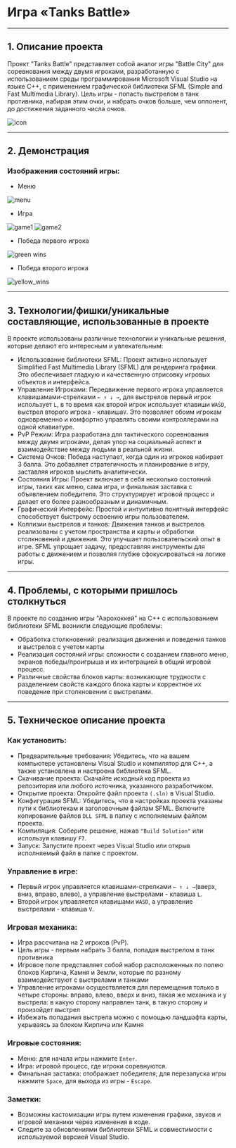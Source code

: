 # **Игра «Tanks Battle»‎‎**
_____
## 1. Описание проекта
Проект "Tanks Battle" представляет собой аналог игры "Battle City" для соревнования между двумя игроками, разработанную с использованием среды программирования Microsoft Visual Studio на языке C++, с применением графической библиотеки SFML (Simple and Fast Multimedia Library). Цель игры - попасть выстрелом в танк противника, набирая этим очки, и набрать очков больше, чем оппонент, до достижения заданного числа очков.

![icon](https://github.com/linagrach/Tanks-Battle/blob/master/image%20130.png, "Tanks Battle!")

_____
## 2. Демонстрация
### Изображения состояний игры:
+ Меню

![menu](https://github.com/linagrach/Tanks-Battle/blob/master/image%20130.png, "Menu")

+ Игра

![game1](https://github.com/linagrach/Tanks-Battle/blob/master/image%2062.png, "Gameplay")
![game2](https://github.com/linagrach/Tanks-Battle/blob/master/image%2067.png, "Gameplay")

+ Победа первого игрока

![green wins](https://github.com/linagrach/Tanks-Battle/blob/master/image%2065.png, "Green Wins!")

+ Победа второго игрока

![yellow_wins](https://raw.githubusercontent.com/linagrach/Tanks-Battle/master/image%2064.jpg, "Yellow wins!")

_____
## 3. Технологии/фишки/уникальные составляющие, использованные в проекте

В проекте использованы различные технологии и уникальные решения, которые делают его интересным и увлекательным:
+ Использование библиотеки SFML: Проект активно использует Simplified Fast Multimedia Library (SFML) для рендеринга графики. Это обеспечивает гладкую и качественную отрисовку игровых объектов и интерфейса.
+ Управление Игроками: Передвижение первого игрока управляется клавишамами-стрелками ``` ← ↑ ↓ → ```, для выстрелов первый игрок использует ``` L ```, в то время как второй игрок использует клавиши ``` WASD ```, выстрел второго игрока - клавиша``` V ```. Это позволяет обоим игрокам одновременно и комфортно управлять своими контроллерами на одной клавиатуре.
+ PvP Режим: Игра разработана для тактического соревнования между двумя игроками, делая упор на социальный аспект и взаимодействие между людьми в реальной жизни.
+ Система Очков: Победа наступает, когда один из игроков набирает 3 балла. Это добавляет стратегичность и планирование в игру, заставляя игроков мыслить аналитически.
+ Состояния Игры: Проект включает в себя несколько состояний игры, таких как меню, сама игра, и финальная заставка с объявлением победителя. Это структурирует игровой процесс и делает его более разнообразным и динамичным.
+ Графический Интерфейс: Простой и интуитивно понятный интерфейс способствует быстрому освоению игры пользователем.
+ Коллизии выстрелов и танков: Движения танков и выстрелов реализованы с учетом пространства и карты и обработки столкновений и движения. Это улучшает пользовательский опыт в игре. SFML упрощает задачу, предоставляя инструменты для работы с движением и позволяя глубже сфокусироваться на логике игры.
______
## 4. Проблемы, с которыми пришлось столкнуться

В проекте по созданию игры "Аэрохоккей" на C++ с использованием библиотеки SFML возникли следующие проблемы:
+ Обработка столкновений: реализация движения и поведения танков и выстрелов с учетом карты
+ Реализация состояний игры: сложности с созданием главного меню, экранов победы/проигрыша и их интеграцией в общий игровой процесс.
+ Различные свойства блоков карты: возникающие трудности с разделением свойств каждого блока карты и корректное их поведение при столкновении с выстрелами. 

____
## 5. Техническое описание проекта

### Как установить:
+ Предварительные требования: Убедитесь, что на вашем компьютере установлены Visual Studio и компилятор для C++, а также установлена и настроена библиотека SFML.
+ Скачивание проекта: Скачайте исходный код проекта из репозитория или любого источника, указанного разработчиком.
+ Открытие проекта: Откройте файл проекта ```(.sln)``` в Visual Studio.
+ Конфигурация SFML: Убедитесь, что в настройках проекта указаны пути к библиотекам и заголовочным файлам SFML. Включите копирование файлов ````DLL SFML```` в папку с исполняемым файлом проекта.
+ Компиляция: Соберите решение, нажав ```"Build Solution"``` или используя клавишу ```F7```.
+ Запуск: Запустите проект через Visual Studio или открыв исполняемый файл в папке с проектом.

### Управление в игре:
+ Первый игрок управляется клавишами-стрелками ``` ← ↑ ↓ → ```(вверх, вниз, вправо, влево), а управление выстрелами - клавиша ``` L ```.
+ Второй игрок управляется клавишами  ``` WASD ```, а управление выстрелами - клавиша ``` V ```.

### Игровая механика:
- Игра рассчитана на 2 игроков (PvP).
- Цель игры - первым набрать 3 балла, попадая выстрелом в танк противника
- Игровое поле представляет собой набор расположенных по полею блоков Кирпича, Камня и Земли, которые по разному взаимодействуют с выстрелами и танками  
- Управление игроками осуществляется для перемещения только в четыре стороны: вправо, влево, вверх и вниз, такая же механика и у выстрела: в какую сторону направлен танк, в такую сторону и произойдет выстрел
- Избежать попадания выстрела можно с помощью ландшафта карты, укрываясь за блоком Кирпича или Камня

### Игровые состояния:
- Меню: для начала игры нажмите ```Enter```.
- Игра: игровой процесс, где игроки соревнуются.
- Финальная заставка: отображает победителя; для перезапуска игры нажмите ```Space```, для выхода из игры - ```Escape```.

### Заметки:
- Возможны кастомизации игры путем изменения графики, звуков и игровой механики через изменения в коде.
- Следите за обновлениями библиотеки SFML и совместимости с используемой версией Visual Studio.

